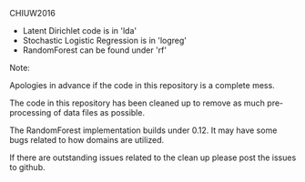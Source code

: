 CHIUW2016

* Latent Dirichlet code is in 'lda'
* Stochastic Logistic Regression is in 'logreg'
* RandomForest can be found under 'rf'

Note:

Apologies in advance if the code in this repository
is a complete mess.

The code in this repository has been cleaned up to remove
as much pre-processing of data files as possible.

The RandomForest implementation builds under 0.12. It may
have some bugs related to how domains are utilized.

If there are outstanding issues related to the clean up
please post the issues to github.
